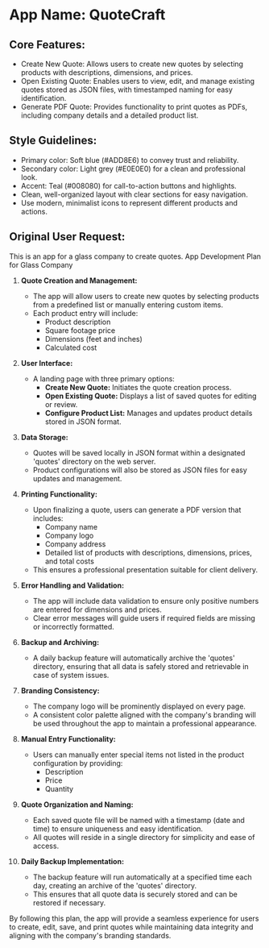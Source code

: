 # **App Name**: QuoteCraft

## Core Features:

- Create New Quote: Allows users to create new quotes by selecting products with descriptions, dimensions, and prices.
- Open Existing Quote: Enables users to view, edit, and manage existing quotes stored as JSON files, with timestamped naming for easy identification.
- Generate PDF Quote: Provides functionality to print quotes as PDFs, including company details and a detailed product list.

## Style Guidelines:

- Primary color: Soft blue (#ADD8E6) to convey trust and reliability.
- Secondary color: Light grey (#E0E0E0) for a clean and professional look.
- Accent: Teal (#008080) for call-to-action buttons and highlights.
- Clean, well-organized layout with clear sections for easy navigation.
- Use modern, minimalist icons to represent different products and actions.

## Original User Request:
This is an app for a glass company to create quotes.
App Development Plan for Glass Company

1. **Quote Creation and Management:**
   - The app will allow users to create new quotes by selecting products from a predefined list or manually entering custom items.
   - Each product entry will include:
     - Product description
     - Square footage price
     - Dimensions (feet and inches)
     - Calculated cost

2. **User Interface:**
   - A landing page with three primary options:
     - **Create New Quote:** Initiates the quote creation process.
     - **Open Existing Quote:** Displays a list of saved quotes for editing or review.
     - **Configure Product List:** Manages and updates product details stored in JSON format.

3. **Data Storage:**
   - Quotes will be saved locally in JSON format within a designated 'quotes' directory on the web server.
   - Product configurations will also be stored as JSON files for easy updates and management.

4. **Printing Functionality:**
   - Upon finalizing a quote, users can generate a PDF version that includes:
     - Company name
     - Company logo
     - Company address
     - Detailed list of products with descriptions, dimensions, prices, and total costs
   - This ensures a professional presentation suitable for client delivery.

5. **Error Handling and Validation:**
   - The app will include data validation to ensure only positive numbers are entered for dimensions and prices.
   - Clear error messages will guide users if required fields are missing or incorrectly formatted.

6. **Backup and Archiving:**
   - A daily backup feature will automatically archive the 'quotes' directory, ensuring that all data is safely stored and retrievable in case of system issues.

7. **Branding Consistency:**
   - The company logo will be prominently displayed on every page.
   - A consistent color palette aligned with the company's branding will be used throughout the app to maintain a professional appearance.

8. **Manual Entry Functionality:**
   - Users can manually enter special items not listed in the product configuration by providing:
     - Description
     - Price
     - Quantity

9. **Quote Organization and Naming:**
   - Each saved quote file will be named with a timestamp (date and time) to ensure uniqueness and easy identification.
   - All quotes will reside in a single directory for simplicity and ease of access.

10. **Daily Backup Implementation:**
    - The backup feature will run automatically at a specified time each day, creating an archive of the 'quotes' directory.
    - This ensures that all quote data is securely stored and can be restored if necessary.

By following this plan, the app will provide a seamless experience for users to create, edit, save, and print quotes while maintaining data integrity and aligning with the company's branding standards.
  